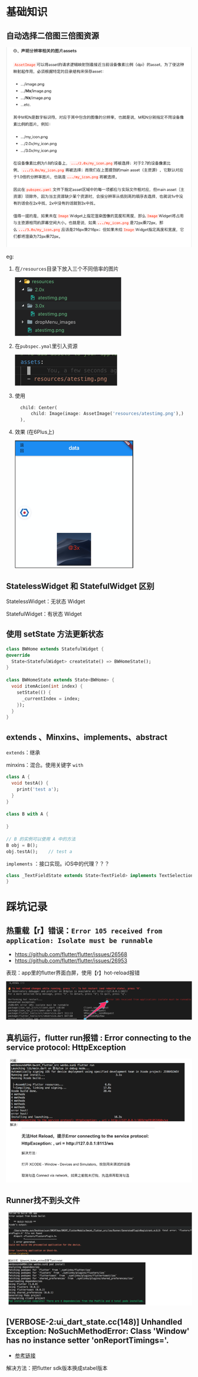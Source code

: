 # 基础知识
  
## 自动选择二倍图三倍图资源

  ![auto_select_img](../../src/imgs/flutter/tips/auto_select_img.png)

  eg: 

  1. 在`/resources`目录下放入三个不同倍率的图片

     ![auto_select_img_step1](../../src/imgs/flutter/tips/auto_select_img_step1.png)

  2. 在`pubspec.ymal`里引入资源

     ![auto_select_img_step2](../../src/imgs/flutter/tips/auto_select_img_step2.png)

  3. 使用

     ```dart
       child: Center(
           child: Image(image: AssetImage('resources/atestimg.png'),)
       ),
     ```

  4. 效果 (在6Plus上)

     ![auto_select_img_step4](../../src/imgs/flutter/tips/auto_select_img_step4.png)

## StatelessWidget 和 StatefulWidget 区别

StatelessWidget：无状态 Widget

StatefulWidget：有状态 Widget

## 使用 setState 方法更新状态

```dart
class BWHome extends StatefulWidget {
@override
  State<StatefulWidget> createState() => BWHomeState();
}

class BWHomeState extends State<BWHome> {
  void itemAcion(int index) {
    setState(() {
      _currentIndex = index;
    });
  }
}
```   

## extends 、Minxins、implements、abstract

`extends`：继承

minxins：混合。使用关键字 `with`

```dart
class A {
  void testA() {
    print('test a');
  }
}

class B with A {

}

// B 的实例可以使用 A 中的方法
B obj = B();
obj.testA();	// test a
```

`implements` ：接口实现。iOS中的代理？？？

```dart
class _TextFieldState extends State<TextField> implements TextSelectionGestureDetectorBuilderDelegate {
}
``` 
# 踩坑记录

## 热重载【r】错误：`Error 105 received from application: Isolate must be runnable`

  + https://github.com/flutter/flutter/issues/26568
  + https://github.com/flutter/flutter/issues/26953

  表现：app里的flutter界面白屏，使用【r】hot-reload报错

  ![hot_reload_error_isolate](../../src/imgs/flutter/hot_reload_error_isolate.png)

## 真机运行，flutter run报错 : Error connecting to the service protocol: HttpException

  ![flutter_err_httpexc](../../src/imgs/flutter/tips/flutter_err_httpexc.png)

## Runner找不到头文件

  ![flutter_err_install](../../src/imgs/flutter/tips/flutter_err_install.png)

## [VERBOSE-2:ui_dart_state.cc(148)] Unhandled Exception: NoSuchMethodError: Class 'Window' has no instance setter 'onReportTimings='.

  + [参考链接](https://github.com/brianegan/flutter_redux/issues/142)

  解决方法：把flutter sdk版本换成stabel版本

 

 

 

 